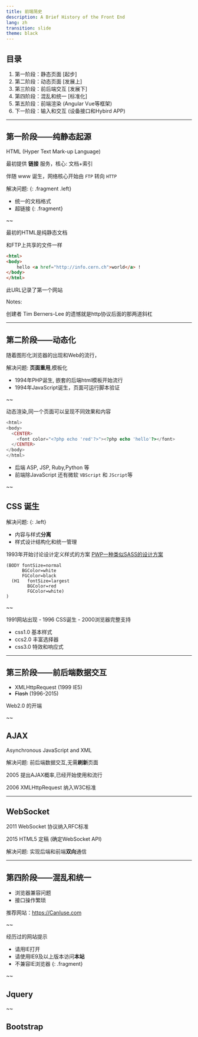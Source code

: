 ```yaml
---
title: 前端简史
description: A Brief History of the Front End
lang: zh
transition: slide
theme: black
---
```


## 目录

1. 第一阶段：静态页面 [起步]
2. 第二阶段：动态页面 [发展上]
3. 第三阶段：前后端交互 [发展下]
4. 第四阶段：混乱和统一 [标准化]
5. 第五阶段：前端渲染 (Angular Vue等框架)
6. 下一阶段：输入和交互 (设备接口和Hybird APP)

--------------------------------

## 第一阶段——纯静态起源 

HTML (Hyper Text Mark-up Language)

最初提供 **链接** 服务，核心: 文档+索引 

伴随 www 诞生，网络核心开始由 `FTP` 转向 `HTTP`



解决问题: 
{: .fragment .left}

* 统一的文档格式
* 超链接
{: .fragment}

~~

最初的HTML是纯静态文档


和FTP上共享的文件一样

```html
<html>
<body>
    hello <a href="http://info.cern.ch">world</a> !
</body>
</html>
```

此URL记录了第一个网站

Notes:

创建者 Tim Berners-Lee 的遗憾就是http协议后面的那两道斜杠


--------------------------------

## 第二阶段——动态化

随着图形化浏览器的出现和Web的流行，

解决问题: **页面重用**,模板化

* 1994年PHP诞生, 嵌套的后端html模板开始流行
* 1994年JavaScript诞生，页面可运行脚本验证


~~

动态渲染,同一个页面可以呈现不同效果和内容

```php
<html>
<body>
  <CENTER>
    <font color="<?php echo 'red'?>"><?php echo 'hello'?></font>
  </CENTER>
</body>
</html>
```

* 后端 ASP, JSP, Ruby,Python 等
* 前端除JavaScript 还有微软 `VBScript` 和 `JScript`等


~~

## CSS 诞生

解决问题: 
{: .left}
* 内容与样式**分离**
* 样式设计结构化和统一管理

1993年开始讨论设计定义样式的方案
[PWP一种类似SASS的设计方案](http://1997.webhistory.org/www.lists/www-talk.1993q4/0264.html)
```
(BODY fontSize=normal
	  BGColor=white
	  FGColor=black
  (H1   fontSize=largest
	    BGColor=red
	    FGColor=white)
)
```


~~

1991网站出现 - 1996 CSS诞生 - 2000浏览器完整支持


* css1.0 基本样式
* ccs2.0 丰富选择器
* css3.0 特效和响应式

--------------------------------

## 第三阶段——前后端数据交互

* XMLHttpRequest (1999 IE5)
* ~~Flash~~ (1996-2015)

Web2.0 的开端

~~

## AJAX

Asynchronous JavaScript and XML

解决问题: 前后端数据交互,无需**刷新**页面

2005 提出AJAX概率,已经开始使用和流行

2006 XMLHttpRequest 纳入W3C标准

--------------------------------

## WebSocket

2011 WebSocket 协议纳入RFC标准

2015 HTML5 定稿 (确定WebSocket API)

解决问题: 实现后端和前端**双向**通信


--------------------------------

## 第四阶段——混乱和统一

* 浏览器兼容问题
* 接口操作繁琐

推荐网站：<https://CanIuse.com>


~~

经历过的网站提示

* 请用IE打开
* 请使用IE9及以上版本访问**本站**
* 不兼容IE浏览器
{: .fragment}

~~

## Jquery


~~

## Bootstrap
